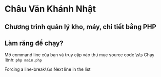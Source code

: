 # Châu Văn Khánh Nhật
## Chương trình quản lý kho, máy, chi tiết bằng PHP
## Làm răng để chạy? 
Mở command line của bạn và truy cập vào thư mục source code \s\s
Chạy lênh: `php main.php`


Forcing a line-break\s\s
Next line in the list
